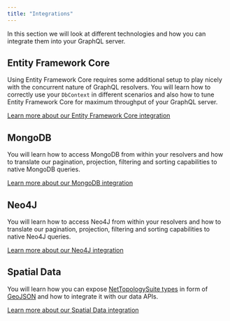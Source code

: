 ```yaml
---
title: "Integrations"
---
```


In this section we will look at different technologies and how you can integrate them into your GraphQL server.

## Entity Framework Core

Using Entity Framework Core requires some additional setup to play nicely with the concurrent nature of GraphQL resolvers. You will learn how to correctly use your `DbContext` in different scenarios and also how to tune Entity Framework Core for maximum throughput of your GraphQL server.

[Learn more about our Entity Framework Core integration](/docs/hotchocolate/integrations/entity-framework)

## MongoDB

You will learn how to access MongoDB from within your resolvers and how to translate our pagination, projection, filtering and sorting capabilities to native MongoDB queries.

[Learn more about our MongoDB integration](/docs/hotchocolate/integrations/mongodb)

## Neo4J

You will learn how to access Neo4J from within your resolvers and how to translate our pagination, projection, filtering and sorting capabilities to native Neo4J queries.

[Learn more about our Neo4J integration](/docs/hotchocolate/integrations/neo4j)

## Spatial Data

You will learn how you can expose [NetTopologySuite types](https://github.com/NetTopologySuite/NetTopologySuite) in form of [GeoJSON](https://geojson.org/) and how to integrate it with our data APIs.

[Learn more about our Spatial Data integration](/docs/hotchocolate/integrations/spatial-data)
